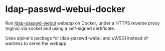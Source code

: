 # ldap-passwd-webui-docker
Run [ldap-passwd-webui](https://github.com/jirutka/ldap-passwd-webui) webapp on Docker, under a HTTPS reverse proxy (nginx) via socket and using a self-signed certificate.

Uses alpine's package for ldap-passwd-webui and uWSGI instead of waitress to serve the webapp.
